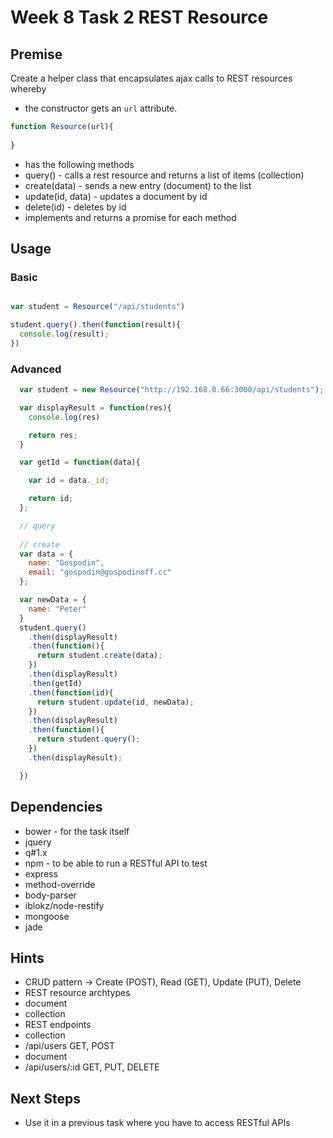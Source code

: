 # Week 8 Task 2 REST Resource

## Premise
Create a helper class that encapsulates ajax calls to REST resources whereby
- the constructor gets an `url` attribute. 
```js
function Resource(url){
  
}
```
- has the following methods
 - query() - calls a rest resource and returns a list of items (collection)
 - create(data) - sends a new entry (document) to the list
 - update(id, data) - updates a document by id
 - delete(id) - deletes by id
- implements and returns a promise for each method

## Usage
### Basic
```js

var student = Resource("/api/students")

student.query().then(function(result){
  console.log(result);
})

```
### Advanced
```js
  var student = new Resource("http://192.168.0.66:3000/api/students");

  var displayResult = function(res){ 
    console.log(res)

    return res;
  }

  var getId = function(data){

    var id = data._id;

    return id;
  };

  // query
  
  // create
  var data = {
    name: "Gospodin",
    email: "gospodin@gospodinoff.cc"
  };

  var newData = {
    name: "Peter"
  }
  student.query()
    .then(displayResult)
    .then(function(){
      return student.create(data);
    })
    .then(displayResult)
    .then(getId)
    .then(function(id){
      return student.update(id, newData);
    })
    .then(displayResult)
    .then(function(){
      return student.query();
    })
    .then(displayResult);

  })
```

## Dependencies
- bower - for the task itself
 - jquery
 - q#1.x
- npm - to be able to run a RESTful API to test
 - express
 - method-override
 - body-parser
 - iblokz/node-restify
 - mongoose
 - jade

## Hints
- CRUD pattern -> Create (POST), Read (GET), Update (PUT), Delete
- REST resource archtypes
 - document
 - collection
- REST endpoints
 - collection
  - /api/users GET, POST
 - document
  - /api/users/:id GET, PUT, DELETE

## Next Steps
- Use it in a previous task where you have to access RESTful APIs